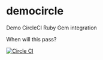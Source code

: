 # democircle
Demo CircleCI Ruby Gem integration

When will this pass?

[![Circle CI](https://circleci.com/gh/caldwecr/democircle.svg?style=svg)](https://circleci.com/gh/caldwecr/democircle)
